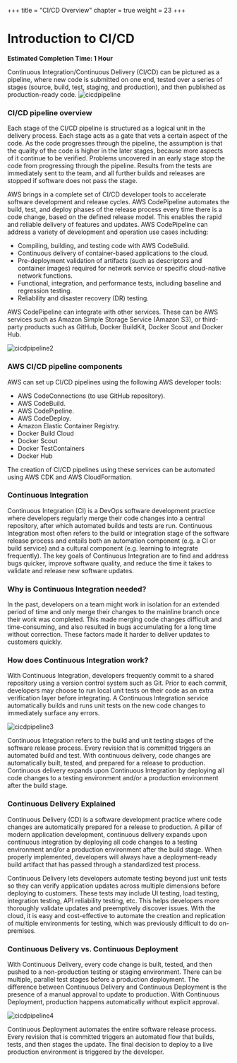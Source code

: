 +++
title = "CI/CD Overview"
chapter = true
weight = 23
+++

# Introduction to CI/CD

**Estimated Completion Time: 1 Hour**

Continuous Integration/Continuous Delivery (CI/CD) can be pictured as a pipeline, where new code is submitted on one end, tested over a series of stages (source, build, test, staging, and production), and then published as production-ready code. 
![cicdpipeline](/images/cicdpipeline.png)


### CI/CD pipeline overview
Each stage of the CI/CD pipeline is structured as a logical unit in the delivery process. Each stage acts as a gate that vets a certain aspect of the code. As the code progresses through the pipeline, the assumption is that the quality of the code is higher in the later stages, because more aspects of it continue to be verified. Problems uncovered in an early stage stop the code from progressing through the pipeline. Results from the tests are immediately sent to the team, and all further builds and releases are stopped if software does not pass the stage.

AWS brings in a complete set of CI/CD developer tools to accelerate software development and release cycles. AWS CodePipeline automates the build, test, and deploy phases of the release process every time there is a code change, based on the defined release model. This enables the rapid and reliable delivery of features and updates.
AWS CodePipeline can address a variety of development and operation use cases including:

  - Compiling, building, and testing code with AWS CodeBuild.
  - Continuous delivery of container-based applications to the cloud.
  - Pre-deployment validation of artifacts (such as descriptors and container images) 
      required for network service or specific cloud-native network functions.
  - Functional, integration, and performance tests, including baseline and 
      regression testing.
  - Reliability and disaster recovery (DR) testing.


AWS CodePipeline can integrate with other services. These can be AWS services such as Amazon Simple Storage Service (Amazon S3), or third-party products such as GitHub, Docker BuildKit, Docker Scout and Docker Hub.

![cicdpipeline2](/images/cicdpipeline2.png)


### AWS CI/CD pipeline components
AWS can set up CI/CD pipelines using the following AWS developer tools:

 - AWS CodeConnections (to use GitHub repository).
 - AWS CodeBuild.
 - AWS CodePipeline.
 - AWS CodeDeploy.
 - Amazon Elastic Container Registry.
 - Docker Build Cloud
 - Docker Scout
 - Docker TestContainers
 - Docker Hub

The creation of CI/CD pipelines using these services can be automated using AWS CDK and AWS CloudFormation.
 

### Continuous Integration 

Continuous Integration (CI) is a DevOps software development practice where developers regularly merge their code changes into a central repository, after which automated builds and tests are run. Continuous Integration most often refers to the build or integration stage of the software release process and entails both an automation component (e.g. a CI or build service) and a cultural component (e.g. learning to integrate frequently). The key goals of Continuous Integration are to find and address bugs quicker, improve software quality, and reduce the time it takes to validate and release new software updates.

### Why is Continuous Integration needed?

In the past, developers on a team might work in isolation for an extended period of time and only merge their changes to the mainline branch once their work was completed. This made merging code changes difficult and time-consuming, and also resulted in bugs accumulating for a long time without correction. These factors made it harder to deliver updates to customers quickly.


### How does Continuous Integration work?

With Continuous Integration, developers frequently commit to a shared repository using a version control system such as Git. Prior to each commit, developers may choose to run local unit tests on their code as an extra verification layer before integrating. A Continuous Integration service automatically builds and runs unit tests on the new code changes to immediately surface any errors.

![cicdpipeline3](/images/cicdpipeline3.png)

Continuous Integration refers to the build and unit testing stages of the software release process. Every revision that is committed triggers an automated build and test. With continuous delivery, code changes are automatically built, tested, and prepared for a release to production. Continuous delivery expands upon Continuous Integration by deploying all code changes to a testing environment and/or a production environment after the build stage.

### Continuous Delivery Explained

Continuous Delivery (CD) is a software development practice where code changes are automatically prepared for a release to production. A pillar of modern application development, continuous delivery expands upon continuous integration by deploying all code changes to a testing environment and/or a production environment after the build stage. When properly implemented, developers will always have a deployment-ready build artifact that has passed through a standardized test process.

Continuous Delivery lets developers automate testing beyond just unit tests so they can verify application updates across multiple dimensions before deploying to customers. These tests may include UI testing, load testing, integration testing, API reliability testing, etc. This helps developers more thoroughly validate updates and preemptively discover issues. With the cloud, it is easy and cost-effective to automate the creation and replication of multiple environments for testing, which was previously difficult to do on-premises.


### Continuous Delivery vs. Continuous Deployment

With Continuous Delivery, every code change is built, tested, and then pushed to a non-production testing or staging environment. There can be multiple, parallel test stages before a production deployment. The difference between Continuous Delivery and Continuous Deployment is the presence of a manual approval to update to production. With Continuous Deployment, production happens automatically without explicit approval.

![cicdpipeline4](/images/cicdpipeline4.png)

Continuous Deployment automates the entire software release process. Every revision that is committed triggers an automated flow that builds, tests, and then stages the update. The final decision to deploy to a live production environment is triggered by the developer.

